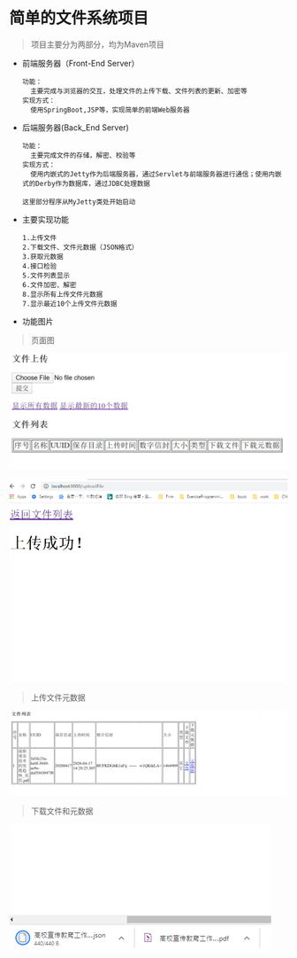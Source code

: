 # 简单的文件系统项目

> 项目主要分为两部分，均为Maven项目



* 前端服务器（Front-End Server）

  ```
  功能：
  	主要完成与浏览器的交互，处理文件的上传下载、文件列表的更新、加密等
  实现方式：
  	使用SpringBoot,JSP等，实现简单的前端Web服务器
  ```

  

* 后端服务器(Back_End Server)

  ```，
  功能：
  	主要完成文件的存储，解密、校验等
  实现方式：
  	使用内嵌式的Jetty作为后端服务器，通过Servlet与前端服务器进行通信；使用内嵌式的Derby作为数据库，通过JDBC处理数据
  
  这里部分程序从MyJetty类处开始启动
  ```

  

* 主要实现功能

  ```
  1.上传文件
  2.下载文件、文件元数据（JSON格式）
  3.获取元数据
  4.接口检验
  5.文件列表显示
  6.文件加密、解密
  8.显示所有上传文件元数据
  7.显示最近10个上传文件元数据
  ```
  



* 功能图片



> 页面图

![icon](./img/img00.png)

![icon](./img/img01.png)

> 上传文件元数据

![icon](./img/img02.png)

> 下载文件和元数据

![icon](./img/img03.png)